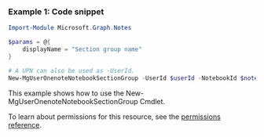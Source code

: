 ### Example 1: Code snippet

```powershellImport-Module Microsoft.Graph.Notes

$params = @{
	displayName = "Section group name"
}

# A UPN can also be used as -UserId.
New-MgUserOnenoteNotebookSectionGroup -UserId $userId -NotebookId $notebookId -BodyParameter $params
```
This example shows how to use the New-MgUserOnenoteNotebookSectionGroup Cmdlet.
To learn about permissions for this resource, see the [permissions reference](/graph/permissions-reference).

